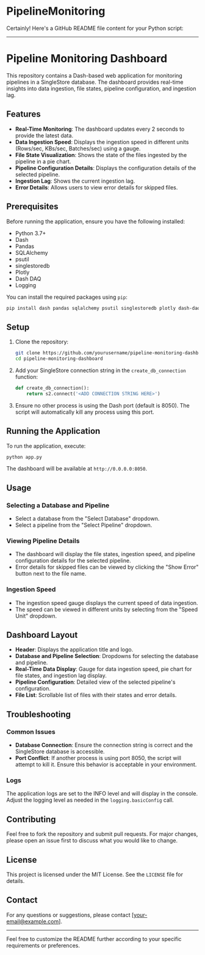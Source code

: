 # PipelineMonitoring

Certainly! Here's a GitHub README file content for your Python script:

---

# Pipeline Monitoring Dashboard

This repository contains a Dash-based web application for monitoring pipelines in a SingleStore database. The dashboard provides real-time insights into data ingestion, file states, pipeline configuration, and ingestion lag.

## Features

- **Real-Time Monitoring**: The dashboard updates every 2 seconds to provide the latest data.
- **Data Ingestion Speed**: Displays the ingestion speed in different units (Rows/sec, KBs/sec, Batches/sec) using a gauge.
- **File State Visualization**: Shows the state of the files ingested by the pipeline in a pie chart.
- **Pipeline Configuration Details**: Displays the configuration details of the selected pipeline.
- **Ingestion Lag**: Shows the current ingestion lag.
- **Error Details**: Allows users to view error details for skipped files.

## Prerequisites

Before running the application, ensure you have the following installed:

- Python 3.7+
- Dash
- Pandas
- SQLAlchemy
- psutil
- singlestoredb
- Plotly
- Dash DAQ
- Logging

You can install the required packages using `pip`:

```sh
pip install dash pandas sqlalchemy psutil singlestoredb plotly dash-daq
```

## Setup

1. Clone the repository:

    ```sh
    git clone https://github.com/yourusername/pipeline-monitoring-dashboard.git
    cd pipeline-monitoring-dashboard
    ```

2. Add your SingleStore connection string in the `create_db_connection` function:

    ```python
    def create_db_connection():
        return s2.connect('<ADD CONNECTION STRING HERE>')
    ```

3. Ensure no other process is using the Dash port (default is 8050). The script will automatically kill any process using this port.

## Running the Application

To run the application, execute:

```sh
python app.py
```

The dashboard will be available at `http://0.0.0.0:8050`.

## Usage

### Selecting a Database and Pipeline

- Select a database from the "Select Database" dropdown.
- Select a pipeline from the "Select Pipeline" dropdown.

### Viewing Pipeline Details

- The dashboard will display the file states, ingestion speed, and pipeline configuration details for the selected pipeline.
- Error details for skipped files can be viewed by clicking the "Show Error" button next to the file name.

### Ingestion Speed

- The ingestion speed gauge displays the current speed of data ingestion.
- The speed can be viewed in different units by selecting from the "Speed Unit" dropdown.

## Dashboard Layout

- **Header**: Displays the application title and logo.
- **Database and Pipeline Selection**: Dropdowns for selecting the database and pipeline.
- **Real-Time Data Display**: Gauge for data ingestion speed, pie chart for file states, and ingestion lag display.
- **Pipeline Configuration**: Detailed view of the selected pipeline's configuration.
- **File List**: Scrollable list of files with their states and error details.

## Troubleshooting

### Common Issues

- **Database Connection**: Ensure the connection string is correct and the SingleStore database is accessible.
- **Port Conflict**: If another process is using port 8050, the script will attempt to kill it. Ensure this behavior is acceptable in your environment.

### Logs

The application logs are set to the INFO level and will display in the console. Adjust the logging level as needed in the `logging.basicConfig` call.

## Contributing

Feel free to fork the repository and submit pull requests. For major changes, please open an issue first to discuss what you would like to change.

## License

This project is licensed under the MIT License. See the `LICENSE` file for details.

## Contact

For any questions or suggestions, please contact [your-email@example.com].

---

Feel free to customize the README further according to your specific requirements or preferences.
